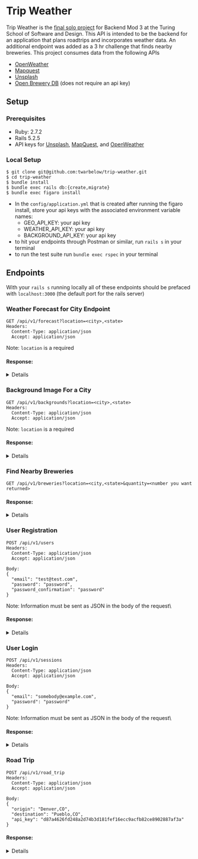 # Trip Weather
Trip Weather is the [final solo project](https://backend.turing.edu/module3/projects/sweater_weather/) for Backend Mod 3 at the Turing School of Software and Design. This API is intended to be the backend for an application that plans roadtrips and incorporates weather data. An additional endpoint was added as a 3 hr challenge that finds nearby breweries. This project consumes data from the following APIs
- [OpenWeather](https://openweathermap.org/api/one-call-api)
- [Mapquest](https://developer.mapquest.com/documentation/geocoding-api/)
- [Unsplash](https://unsplash.com/developers)
- [Open Brewery DB](https://www.openbrewerydb.org/) (does not require an api key)

## Setup
### Prerequisites
- Ruby: 2.7.2
- Rails 5.2.5
- API keys for [Unsplash](https://unsplash.com/documentation#search-photos),
  [MapQuest](https://developer.mapquest.com/documentation/geocoding-api/),
  and [OpenWeather](https://openweathermap.org/api/one-call-api#data)


### Local Setup
```
$ git clone git@github.com:twarbelow/trip-weather.git
$ cd trip-weather
$ bundle install
$ bundle exec rails db:{create,migrate}
$ bundle exec figaro install
```
- In the `config/application.yml` that is created after running the figaro install, store your api keys with the associated environment variable names:
  -  GEO_API_KEY: your api key
  -  WEATHER_API_KEY: your api key
  -  BACKGROUND_API_KEY: your api key
-  to hit your endpoints through Postman or similar, run `rails s` in your terminal
-  to run the test suite run `bundle exec rspec` in your terminal

## Endpoints
With your `rails s` running locally all of these endpoints should be prefaced
with `localhost:3000` (the default port for the rails server)

### Weather Forecast for City Endpoint
```
GET /api/v1/forecast?location=<city>,<state>
Headers:
  Content-Type: application/json
  Accept: application/json
```

Note: `location` is a required
#### Response:
<details>
<pre><code>
{
    "data": {
        "id": null,
        "type": "forecast",
        "attributes": {
            "current_weather": {
                "datetime": "2021-08-10 20:26:29 -0700",
                "sunrise": "2021-08-10 05:07:41 -0700",
                "sunset": "2021-08-10 19:02:56 -0700",
                "temperature": 298.99,
                "feels_like": 298.28,
                "humidity": 25,
                "uvi": 0,
                "visibility": 10000,
                "conditions": "scattered clouds",
                "icon": "03n"
            },
            "daily_weather": [
                {
                    "date": "2021-08-10",
                    "sunrise": "2021-08-10T05:07:41.000-07:00",
                    "sunset": "2021-08-10T19:02:56.000-07:00",
                    "max_temp": 307.99,
                    "min_temp": 295.1,
                    "conditions": "clear sky",
                    "icon": "01d"
                },
                {
                    "date": "2021-08-11",
                    "sunrise": "2021-08-11T05:08:38.000-07:00",
                    "sunset": "2021-08-11T19:01:41.000-07:00",
                    "max_temp": 309.31,
                    "min_temp": 295.78,
                    "conditions": "clear sky",
                    "icon": "01d"
                },
                {
                    "date": "2021-08-12",
                    "sunrise": "2021-08-12T05:09:35.000-07:00",
                    "sunset": "2021-08-12T19:00:25.000-07:00",
                    "max_temp": 304.11,
                    "min_temp": 297.11,
                    "conditions": "overcast clouds",
                    "icon": "04d"
                },
                {
                    "date": "2021-08-13",
                    "sunrise": "2021-08-13T05:10:32.000-07:00",
                    "sunset": "2021-08-13T18:59:08.000-07:00",
                    "max_temp": 307.29,
                    "min_temp": 294.48,
                    "conditions": "light rain",
                    "icon": "10d"
                },
                {
                    "date": "2021-08-14",
                    "sunrise": "2021-08-14T05:11:29.000-07:00",
                    "sunset": "2021-08-14T18:57:50.000-07:00",
                    "max_temp": 307.74,
                    "min_temp": 294.23,
                    "conditions": "few clouds",
                    "icon": "02d"
                }
            ],
            "hourly_weather": [
                {
                    "time": "20:00:00",
                    "temperature": 298.99,
                    "conditions": "scattered clouds",
                    "icon": "03n"
                },
                {
                    "time": "21:00:00",
                    "temperature": 299.52,
                    "conditions": "scattered clouds",
                    "icon": "03n"
                },
                {
                    "time": "22:00:00",
                    "temperature": 299.76,
                    "conditions": "scattered clouds",
                    "icon": "03n"
                },
                {
                    "time": "23:00:00",
                    "temperature": 299.42,
                    "conditions": "scattered clouds",
                    "icon": "03n"
                },
                {
                    "time": " 0:00:00",
                    "temperature": 298.72,
                    "conditions": "clear sky",
                    "icon": "01n"
                },
                {
                    "time": " 1:00:00",
                    "temperature": 297.88,
                    "conditions": "clear sky",
                    "icon": "01n"
                },
                {
                    "time": " 2:00:00",
                    "temperature": 297.3,
                    "conditions": "clear sky",
                    "icon": "01n"
                },
                {
                    "time": " 3:00:00",
                    "temperature": 296.85,
                    "conditions": "clear sky",
                    "icon": "01n"
                }
            ]
        }
    }
}
</code></pre>
</details>

### Background Image For a City
```
GET /api/v1/backgrounds?location=<city>,<state>
Headers:
  Content-Type: application/json
  Accept: application/json
```

Note: `location` is a required
#### Response:
<details>
<pre><code>
{
    "data": {
        "id": null,
        "type": "background",
        "attributes": {
            "id": null,
            "location": "denver,co",
            "description": "Night Time Downtown Denver",
            "image_url": "https://images.unsplash.com/photo-1619856699906-09e1f58c98b1?crop=entropy&cs=srgb&fm=jpg&ixid=MnwyNTI2MjR8MHwxfHNlYXJjaHwxfHxjaXR5JTIwb2YlMjBkZW52ZXIlMkNjb3xlbnwwfHx8fDE2Mjg1NzAwODk&ixlib=rb-1.2.1&q=85",
            "credit": {
                "source": "unsplash.com",
                "author": "Ryan De Hamer"
            }
        }
    }
}
</code></pre>
</details>

### Find Nearby Breweries

```
GET /api/v1/breweries?location=<city,<state>&quantity=<number you want returned>
```

#### Response:
<details>
<pre><code>
{
    "data": {
        "id": "null",
        "type": "breweries",
        "attributes": {
            "id": "null",
            "type": "breweries",
            "destination": "denver,co",
            "forecast": {
                "summary": "scattered clouds",
                "temperature": "297.96 F"
            },
            "breweries": [
                {
                    "id": 8962,
                    "name": "Black Beak Brewing",
                    "brewery_type": "planning"
                },
                {
                    "id": 8245,
                    "name": "Aero Craft Brewing",
                    "brewery_type": "planning"
                },
                {
                    "id": 13467,
                    "name": "Pints Pub Brewery and Freehouse",
                    "brewery_type": "brewpub"
                },
                {
                    "id": 11093,
                    "name": "Grandma's House",
                    "brewery_type": "micro"
                },
                {
                    "id": 8598,
                    "name": "Banded Oak Brewing Company",
                    "brewery_type": "brewpub"
                }
            ]
        }
    }
}
</code></pre>
</details>

### User Registration

```
POST /api/v1/users
Headers:
  Content-Type: application/json
  Accept: application/json

Body:
{
  "email": "test@test.com",
  "password": "password",
  "password_confirmation": "password"
}
```

Note: Information must be sent as JSON in the body of the request\
#### Response:
<details>
<pre><code>
{
    "data": {
        "id": "1",
        "type": "users",
        "attributes": {
            "email": "test@test.com",
            "api_key": "d87a4626fd248a2d74b3d181fef16ecc9acfb82ce8902887af3a"
        }
    }
}
</code></pre>
</details>

### User Login
```
POST /api/v1/sessions
Headers:
  Content-Type: application/json
  Accept: application/json

Body:
{
  "email": "somebody@example.com",
  "password": "password"
}
```

Note: Information must be sent as JSON in the body of the request\
#### Response:
<details>
<pre><code>
{
    "data": {
        "id": "1",
        "type": "users",
        "attributes": {
            "email": "test@test.com",
            "api_key": "d87a4626fd248a2d74b3d181fef16ecc9acfb82ce8902887af3a"
        }
    }
}
</code></pre>
</details>

### Road Trip
```
POST /api/v1/road_trip
Headers:
  Content-Type: application/json
  Accept: application/json

Body:
{
  "origin": "Denver,CO",
  "destination": "Pueblo,CO",
  "api_key": "d87a4626fd248a2d74b3d181fef16ecc9acfb82ce8902887af3a"
}
```

#### Response:
<details>
<pre><code>
{
    "data": {
        "id": null,
        "type": "roadtrip",
        "attributes": {
            "id": null,
            "type": "roadtrip",
            "start_city": "Denver,CO",
            "end_city": "Pueblo,CO",
            "travel_time": "01:44:22",
            "weather_at_eta": {
                "temperature": 298.5,
                "conditions": "few clouds"
            }
        }
    }
}
</code></pre>
</details>
